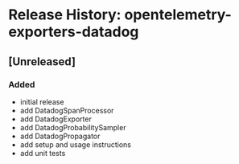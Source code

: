 # Release History: opentelemetry-exporters-datadog

## [Unreleased]

### Added
- initial release
- add DatadogSpanProcessor
- add DatadogExporter
- add DatadogProbabilitySampler
- add DatadogPropagator
- add setup and usage instructions
- add unit tests